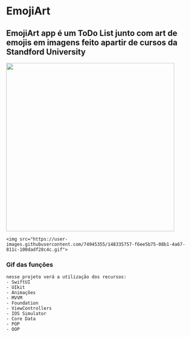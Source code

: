 # EmojiArt
## EmojiArt app  é um ToDo List junto com art de emojis em imagens feito apartir de cursos da Standford University

<p align="left">
    <img windth="250"  height="450" src="https://user-images.githubusercontent.com/74945355/148328110-7bdc639f-ddd8-48b4-b2ca-94e58ccc0281.gif">

    <img src="https://user-images.githubusercontent.com/74945355/148335757-f6ee5b75-08b1-4a67-811c-100dadf28c4c.gif">


### Gif das funções
    nesse projeto verá a utilização dos recursos:
    - SwiftUI
    - UIkit 
    - Animações 
    - MVVM 
    - Foundation
    - ViewControllers
    - IOS Simulator
    - Core Data
    - POP
    - OOP
